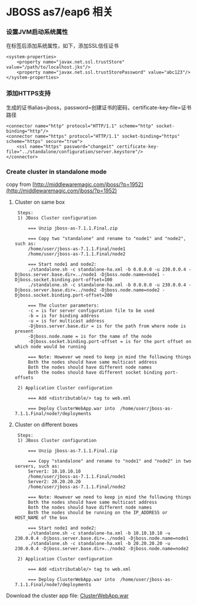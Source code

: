 JBOSS as7/eap6 相关
============

### 设置JVM启动系统属性

在<extensions></extensions>标签后添加系统属性，如下，添加SSL信任证书

    <system-properties>
        <property name="javax.net.ssl.trustStore" value="/path/to/localhost.jks"/>
        <property name="javax.net.ssl.trustStorePassword" value="abc123"/>
    </system-properties>


### 添加HTTPS支持

生成的证书alias=jboss，password=创建证书的密码，certificate-key-file=证书路径

    <connector name="http" protocol="HTTP/1.1" scheme="http" socket-binding="http"/>
    <connector name="https" protocol="HTTP/1.1" socket-binding="https" scheme="https" secure="true">
        <ssl name="https" password="changeit" certificate-key-file="../standalone/configuration/server.keystore"/>
    </connector>

### Create cluster in standalone mode

copy from [http://middlewaremagic.com/jboss/?p=1952](http://middlewaremagic.com/jboss/?p=1952)

1. Cluster on same box

        Steps:
        1) JBoss Cluster configuration
            
            === Unzip jboss-as-7.1.1.Final.zip
            
            === Copy two "standalone" and rename to "node1" and "node2", such as:
            /home/user/jboss-as-7.1.1.Final/node1
            /home/user/jboss-as-7.1.1.Final/node2
        
            === Start node1 and node2:
            ./standalone.sh -c standalone-ha.xml -b 0.0.0.0 -u 230.0.0.4 -Djboss.server.base.dir=../node1 -Djboss.node.name=node1 -Djboss.socket.binding.port-offset=100
            ./standalone.sh -c standalone-ha.xml -b 0.0.0.0 -u 230.0.0.4 -Djboss.server.base.dir=../node2 -Djboss.node.name=node2 -Djboss.socket.binding.port-offset=200
            
            === The cluster parameters:
            -c = is for server configuration file to be used
            -b = is for binding address
            -u = is for multicast address
            -Djboss.server.base.dir = is for the path from where node is present
            -Djboss.node.name = is for the name of the node
            -Djboss.socket.binding.port-offset = is for the port offset on which node would be running
            
            === Note: However we need to keep in mind the following things 
            Both the nodes should have same multicast address
            Both the nodes should have different node names
            Both the nodes should have different socket binding port-offsets
        
        2) Application Cluster configuration
        
            === Add <distributable/> tag to web.xml
            
            === Deploy ClusterWebApp.war into  /home/user/jboss-as-7.1.1.Final/node?/deployments
            
2. Cluster on different boxes

        Steps:
        1) JBoss Cluster configuration
            
            === Unzip jboss-as-7.1.1.Final.zip
            
            === Copy "standalone" and rename to "node1" and "node2" in two servers, such as:
            Server1: 10.10.10.10
            /home/user/jboss-as-7.1.1.Final/node1
            Server2: 20.20.20.20
            /home/user/jboss-as-7.1.1.Final/node2
            
            === Note: However we need to keep in mind the following things
            Both the nodes should have same multicast address
            Both the nodes should have different node names
            Both the nodes should be running on the IP_ADDRESS or HOST_NAME of the box

            === Start node1 and node2:
            ./standalone.sh -c standalone-ha.xml -b 10.10.10.10 -u 230.0.0.4 -Djboss.server.base.dir=../node1 -Djboss.node.name=node1
            ./standalone.sh -c standalone-ha.xml -b 20.20.20.20 -u 230.0.0.4 -Djboss.server.base.dir=../node2 -Djboss.node.name=node2

        2) Application Cluster configuration
        
            === Add <distributable/> tag to web.xml
            
            === Deploy ClusterWebApp.war into  /home/user/jboss-as-7.1.1.Final/node?/deployments
            
Download the cluster app file: [ClusterWebApp.war](ClusterWebApp.war)
